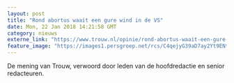 ```yaml
---
layout: post
title: "Rond abortus waait een gure wind in de VS"
date: Mon, 22 Jan 2018 14:21:58 GMT
category: nieuws
externe_link: "https://www.trouw.nl/opinie/rond-abortus-waait-een-gure-wind-in-de-vs~ae1b1054/"
feature_image: "https://images1.persgroep.net/rcs/C4qejyG39aD7ay2Yt9ENtkbObJY/diocontent/147549811/_focus/0.47/0.51/_fill/230/230?appId=e9b4e2a1869038ffcaf318a6d1463b0b&quality=0.9&format=jpeg"
---
```


De mening van Trouw, verwoord door leden van de hoofdredactie en senior redacteuren.
